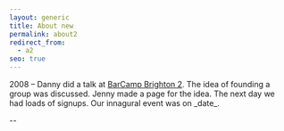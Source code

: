 ```yaml
---
layout: generic
title: About new
permalink: about2
redirect_from:
  - a2
seo: true
---
```

2008 – Danny did a talk at [BarCamp Brighton 2](http://barcamp.org/w/page/400551/BarCampBrighton2). The idea of founding a group was discussed. Jenny made a page for the idea. The next day we had loads of signups. Our innagural event was on \_date\_.

\--